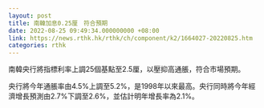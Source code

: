 ```yaml
---
layout: post
title: 南韓加息0.25厘　符合預期
date: 2022-08-25 09:49:34.000000000 +08:00
link: https://news.rthk.hk/rthk/ch/component/k2/1664027-20220825.htm
categories: rthk
---
```


南韓央行將指標利率上調25個基點至2.5厘，以壓抑高通脹，符合市場預期。

央行將今年通脹率由4.5%上調至5.2%，是1998年以來最高。央行同時將今年經濟增長預測由2.7%下調至2.6%，並估計明年增長率為2.1%。
